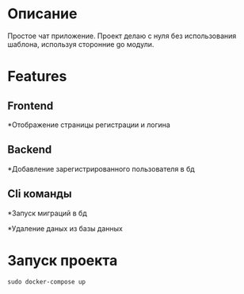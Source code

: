 <h1>Описание</h1>
Простое чат приложение. Проект делаю с нуля без использования шаблона, используя сторонние go модули.

<h1>Features</h1>
<h2>Frontend</h2>
<p>*Отображение страницы регистрации и логина</p>
<h2>Backend</h2>
<p>*Добавление зарегистрированного пользователя в бд</p>
<h2>Cli команды</h2>
<p>*Запуск миграций в бд</p>
<p>*Удаление даных из базы данных</p>
<h1>Запуск проекта</h1>
<div id="code-container" style="position: relative;">
  <pre><code id="code-snippet">sudo docker-compose up</code></pre>
</div>
